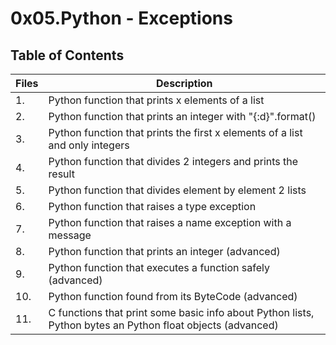 # 0x05.Python - Exceptions

## Table of Contents

| Files   |Description |
| ---- |--- |
| 1.  | Python function that prints x elements of a list |
| 2. | Python function that prints an integer with "{:d}".format() |
| 3. | Python function that prints the first x elements of a list and only integers |
|4. |  Python function that divides 2 integers and prints the result  |
| 5. | Python function that divides element by element 2 lists |
| 6. | Python function that raises a type exception |
| 7. | Python function that raises a name exception with a message |
| 8. |Python function that prints an integer (advanced) |
| 9. | Python function that executes a function safely (advanced) |
| 10. | Python function found from its ByteCode (advanced) |
| 11. | C functions that print some basic info about Python lists, Python bytes an Python float objects (advanced) |
